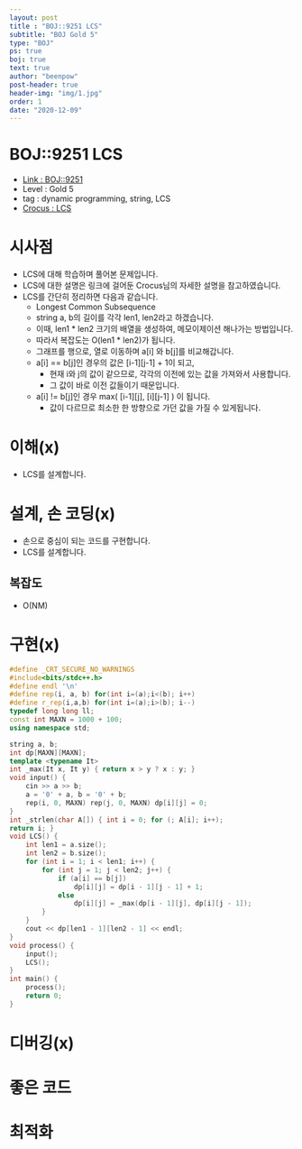 ```yaml
---
layout: post
title : "BOJ::9251 LCS"
subtitle: "BOJ Gold 5"
type: "BOJ"
ps: true
boj: true
text: true
author: "beenpow"
post-header: true
header-img: "img/1.jpg"
order: 1
date: "2020-12-09"
---
```

# BOJ::9251 LCS
- [Link : BOJ::9251](https://www.acmicpc.net/problem/9251)
- Level : Gold 5
- tag : dynamic programming, string, LCS
- [Crocus : LCS](https://www.crocus.co.kr/787)

# 시사점
- LCS에 대해 학습하며 풀어본 문제입니다.
- LCS에 대한 설명은 링크에 걸어둔 Crocus님의 자세한 설명을 참고하였습니다.
- LCS를 간단히 정리하면 다음과 같습니다.
  - Longest Common Subsequence
  - string a, b의 길이를 각각 len1, len2라고 하겠습니다.
  - 이때, len1 * len2 크기의 배열을 생성하여, 메모이제이션 해나가는 방법입니다.
  - 따라서 복잡도는 O(len1 * len2)가 됩니다.
  - 그래프를 행으로, 열로 이동하며 a[i] 와 b[j]를 비교해갑니다.
  - a[i] == b[j]인 경우의 값은 [i-1][j-1] + 1이 되고,
    - 현재 i와 j의 값이 같으므로, 각각의 이전에 있는 값을 가져와서 사용합니다.
    - 그 값이 바로 이전 값들이기 때문입니다.
  - a[i] != b[j]인 경우 max( [i-1][j], [i][j-1] ) 이 됩니다.
    - 값이 다르므로 최소한 한 방향으로 가던 값을 가질 수 있게됩니다.
 
# 이해(x)
- LCS를 설계합니다.

# 설계, 손 코딩(x)
- 손으로 중심이 되는 코드를 구현합니다.
- LCS를 설계합니다.

## 복잡도
- O(NM)

# 구현(x)

```cpp
#define _CRT_SECURE_NO_WARNINGS
#include<bits/stdc++.h>
#define endl '\n'
#define rep(i, a, b) for(int i=(a);i<(b); i++)
#define r_rep(i,a,b) for(int i=(a);i>(b); i--)
typedef long long ll;
const int MAXN = 1000 + 100;
using namespace std;

string a, b;
int dp[MAXN][MAXN];
template <typename It>
int _max(It x, It y) { return x > y ? x : y; }
void input() {
    cin >> a >> b;
    a = '0' + a, b = '0' + b;
	rep(i, 0, MAXN) rep(j, 0, MAXN) dp[i][j] = 0;
}
int _strlen(char A[]) { int i = 0; for (; A[i]; i++); 
return i; }
void LCS() {
	int len1 = a.size();
	int len2 = b.size();
	for (int i = 1; i < len1; i++) {
		for (int j = 1; j < len2; j++) {
			if (a[i] == b[j])
				dp[i][j] = dp[i - 1][j - 1] + 1;
			else
				dp[i][j] = _max(dp[i - 1][j], dp[i][j - 1]);
		}
	}
	cout << dp[len1 - 1][len2 - 1] << endl;
}
void process() {
	input();
	LCS();
}
int main() {
	process();
	return 0;
}
```

# 디버깅(x)

# 좋은 코드

# 최적화
